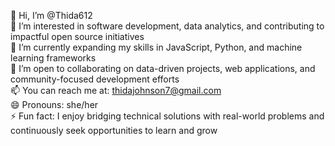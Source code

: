 👋 Hi, I’m @Thida612<br>
👀 I’m interested in software development, data analytics, and contributing to impactful open source initiatives<br>
🌱 I’m currently expanding my skills in JavaScript, Python, and machine learning frameworks<br>
💞️ I’m open to collaborating on data-driven projects, web applications, and community-focused development efforts<br>
📫 You can reach me at: thidajohnson7@gmail.com<br>
😄 Pronouns: she/her<br>
⚡ Fun fact: I enjoy bridging technical solutions with real-world problems and continuously seek opportunities to learn and grow



<!---
Thida612/Thida612 is a ✨ special ✨ repository because its `README.md` (this file) appears on your GitHub profile.
You can click the Preview link to take a look at your changes.
--->
